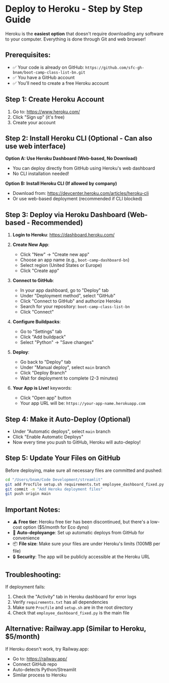 # Deploy to Heroku - Step by Step Guide

Heroku is the **easiest option** that doesn't require downloading any software to your computer. Everything is done through Git and web browser!

## Prerequisites:
- ✅ Your code is already on GitHub: `https://github.com/sfc-gh-bnam/boot-camp-class-list-bn.git`
- ✅ You have a GitHub account
- ✅ You'll need to create a free Heroku account

## Step 1: Create Heroku Account

1. Go to: https://www.heroku.com/
2. Click "Sign up" (it's free)
3. Create your account

## Step 2: Install Heroku CLI (Optional - Can also use web interface)

**Option A: Use Heroku Dashboard (Web-based, No Download)**
- You can deploy directly from GitHub using Heroku's web dashboard
- No CLI installation needed!

**Option B: Install Heroku CLI (If allowed by company)**
- Download from: https://devcenter.heroku.com/articles/heroku-cli
- Or use web-based deployment (recommended if CLI blocked)

## Step 3: Deploy via Heroku Dashboard (Web-based - Recommended)

1. **Login to Heroku**: https://dashboard.heroku.com/

2. **Create New App**:
   - Click "New" → "Create new app"
   - Choose an app name (e.g., `boot-camp-dashboard-bn`)
   - Select region (United States or Europe)
   - Click "Create app"

3. **Connect to GitHub**:
   - In your app dashboard, go to "Deploy" tab
   - Under "Deployment method", select "GitHub"
   - Click "Connect to GitHub" and authorize Heroku
   - Search for your repository: `boot-camp-class-list-bn`
   - Click "Connect"

4. **Configure Buildpacks**:
   - Go to "Settings" tab
   - Click "Add buildpack"
   - Select "Python" → "Save changes"

5. **Deploy**:
   - Go back to "Deploy" tab
   - Under "Manual deploy", select `main` branch
   - Click "Deploy Branch"
   - Wait for deployment to complete (2-3 minutes)

6. **Your App is Live!** keywords:
   - Click "Open app" button
   - Your app URL will be: `https://your-app-name.herokuapp.com`

## Step 4: Make it Auto-Deploy (Optional)

- Under "Automatic deploys", select `main` branch
- Click "Enable Automatic Deploys"
- Now every time you push to GitHub, Heroku will auto-deploy!

## Step 5: Update Your Files on GitHub

Before deploying, make sure all necessary files are committed and pushed:

```bash
cd "/Users/bnam/Code Development/streamlit"
git add Procfile setup.sh requirements.txt employee_dashboard_fixed.py
git commit -m "Add Heroku deployment files"
git push origin main
```

## Important Notes:

- ⚠️ **Free tier**: Heroku free tier has been discontinued, but there's a low-cost option ($5/month for Eco dyno)
- 🔄 **Auto-deployange**: Set up automatic deploys from GitHub for convenience
- 📦 **File size**: Make sure your files are under Heroku's limits (100MB per file)
- 🔒 **Security**: The app will be publicly accessible at the Heroku URL

## Troubleshooting:

If deployment fails:
1. Check the "Activity" tab in Heroku dashboard for error logs
2. Verify `requirements.txt` has all dependencies
3. Make sure `Procfile` and `setup.sh` are in the root directory
4. Check that `employee_dashboard_fixed.py` is the main file

## Alternative: Railway.app (Similar to Heroku, $5/month)

If Heroku doesn't work, try Railway.app:
- Go to: https://railway.app/
- Connect GitHub repo
- Auto-detects Python/Streamlit
- Similar process to Heroku

